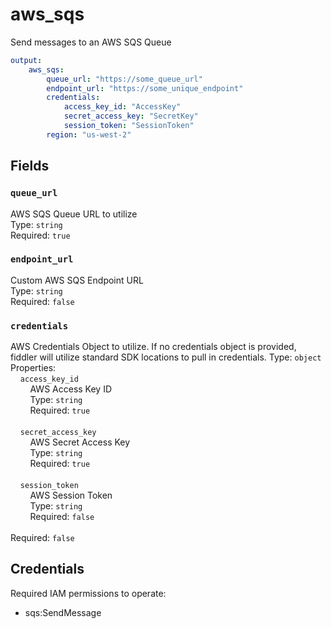 # aws_sqs
Send messages to an AWS SQS Queue

```yml
output:
    aws_sqs:
        queue_url: "https://some_queue_url"
        endpoint_url: "https://some_unique_endpoint"
        credentials:
            access_key_id: "AccessKey"
            secret_access_key: "SecretKey"
            session_token: "SessionToken"
        region: "us-west-2"
```

## Fields
### `queue_url`
AWS SQS Queue URL to utilize  
Type: `string`  
Required: `true`  

### `endpoint_url`
Custom AWS SQS Endpoint URL  
Type: `string`  
Required: `false`  

### `credentials`
AWS Credentials Object to utilize.  If no credentials object is provided, fiddler will utilize standard SDK locations to pull in credentials.
Type: `object`  
Properties:  
&nbsp;&nbsp;&nbsp;&nbsp;`access_key_id`  
&nbsp;&nbsp;&nbsp;&nbsp;&nbsp;&nbsp;&nbsp;&nbsp;AWS Access Key ID  
&nbsp;&nbsp;&nbsp;&nbsp;&nbsp;&nbsp;&nbsp;&nbsp;Type: `string`  
&nbsp;&nbsp;&nbsp;&nbsp;&nbsp;&nbsp;&nbsp;&nbsp;Required: `true`  
<br>
&nbsp;&nbsp;&nbsp;&nbsp;`secret_access_key`  
&nbsp;&nbsp;&nbsp;&nbsp;&nbsp;&nbsp;&nbsp;&nbsp;AWS Secret Access Key  
&nbsp;&nbsp;&nbsp;&nbsp;&nbsp;&nbsp;&nbsp;&nbsp;Type: `string`  
&nbsp;&nbsp;&nbsp;&nbsp;&nbsp;&nbsp;&nbsp;&nbsp;Required: `true`  
<br>
&nbsp;&nbsp;&nbsp;&nbsp;`session_token`  
&nbsp;&nbsp;&nbsp;&nbsp;&nbsp;&nbsp;&nbsp;&nbsp;AWS Session Token  
&nbsp;&nbsp;&nbsp;&nbsp;&nbsp;&nbsp;&nbsp;&nbsp;Type: `string`  
&nbsp;&nbsp;&nbsp;&nbsp;&nbsp;&nbsp;&nbsp;&nbsp;Required: `false`  
<br>
Required: `false`

## Credentials
Required IAM permissions to operate:
* sqs:SendMessage